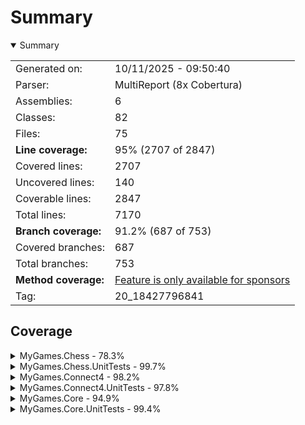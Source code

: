 # Summary
<details open><summary>Summary</summary>

|||
|:---|:---|
| Generated on: | 10/11/2025 - 09:50:40 |
| Parser: | MultiReport (8x Cobertura) |
| Assemblies: | 6 |
| Classes: | 82 |
| Files: | 75 |
| **Line coverage:** | 95% (2707 of 2847) |
| Covered lines: | 2707 |
| Uncovered lines: | 140 |
| Coverable lines: | 2847 |
| Total lines: | 7170 |
| **Branch coverage:** | 91.2% (687 of 753) |
| Covered branches: | 687 |
| Total branches: | 753 |
| **Method coverage:** | [Feature is only available for sponsors](https://reportgenerator.io/pro) |
| Tag: | 20_18427796841 |

</details>

## Coverage
<details><summary>MyGames.Chess - 78.3%</summary>

|**Name**|**Line**|**Branch**|
|:---|---:|---:|
|**MyGames.Chess**|**78.3%**|**80.9%**|
|MyGames.Chess.Bishop|100%||
|MyGames.Chess.CastlingMove|93.5%|100%|
|MyGames.Chess.ChessBoard|100%|97.6%|
|MyGames.Chess.ChessBoardPiecesCollection|100%|100%|
|MyGames.Chess.ChessGame|91.7%|88.3%|
|MyGames.Chess.ChessMove|90%|75%|
|MyGames.Chess.ChessPiece|100%|50%|
|MyGames.Chess.ChessPlayedMove|80%|0%|
|MyGames.Chess.EnPassantCaptureMove|92.8%|100%|
|MyGames.Chess.Exceptions.ChessInvalidMoveException|16.6%||
|MyGames.Chess.Extensions.ChessBoardExtensions|100%|92.8%|
|MyGames.Chess.Extensions.MovesExtensions|100%|100%|
|MyGames.Chess.Factories.ChessBoardFactory|100%|100%|
|MyGames.Chess.King|100%||
|MyGames.Chess.Knight|100%||
|MyGames.Chess.Pawn|100%|100%|
|MyGames.Chess.PromotePawnMove|93.7%|84.6%|
|MyGames.Chess.Queen|100%||
|MyGames.Chess.Rook|100%||
|MyGames.Chess.Strategies.ChessAlphaBetaStrategy|0%|0%|
|MyGames.Chess.Strategies.NaiveBoardEvaluator|0%|0%|

</details>
<details><summary>MyGames.Chess.UnitTests - 99.7%</summary>

|**Name**|**Line**|**Branch**|
|:---|---:|---:|
|**MyGames.Chess.UnitTests**|**99.7%**|**97.5%**|
|MyGames.Chess.UnitTests.CastlingMoveTests|100%|100%|
|MyGames.Chess.UnitTests.ChessBoardExtensionsTests|100%||
|MyGames.Chess.UnitTests.ChessBoardFactoryTests|100%|100%|
|MyGames.Chess.UnitTests.ChessBoardPiecesCollectionTests|100%|100%|
|MyGames.Chess.UnitTests.ChessBoardTests|100%|100%|
|MyGames.Chess.UnitTests.ChessGameTests|100%|100%|
|MyGames.Chess.UnitTests.ChessMoveTests|100%|50%|
|MyGames.Chess.UnitTests.EnPassantCaptureMoveTests|100%|100%|
|MyGames.Chess.UnitTests.Mocks.MockPlayer|0%||
|MyGames.Chess.UnitTests.MovesExtensionsTests|100%|100%|
|MyGames.Chess.UnitTests.PiecesTests|100%||
|MyGames.Chess.UnitTests.PromotePawnMoveTests|100%|91.6%|

</details>
<details><summary>MyGames.Connect4 - 98.2%</summary>

|**Name**|**Line**|**Branch**|
|:---|---:|---:|
|**MyGames.Connect4**|**98.2%**|**96%**|
|MyGames.Connect4.Connect4Board|100%|100%|
|MyGames.Connect4.Connect4Game|100%|100%|
|MyGames.Connect4.Connect4Move|75%|100%|
|MyGames.Connect4.Connect4Piece|75%|100%|
|MyGames.Connect4.Extensions.SquaresExtensions|100%|100%|
|MyGames.Connect4.Strategies.Connect4AlphaBetaStrategy|100%|92%|

</details>
<details><summary>MyGames.Connect4.UnitTests - 97.8%</summary>

|**Name**|**Line**|**Branch**|
|:---|---:|---:|
|**MyGames.Connect4.UnitTests**|**97.8%**|**96.6%**|
|MyGames.Connect4.UnitTests.Connect4AlphaBetaStrategyTests|100%|100%|
|MyGames.Connect4.UnitTests.Connect4BoardTests|100%|87.5%|
|MyGames.Connect4.UnitTests.Connect4GameTests|100%|100%|
|MyGames.Connect4.UnitTests.Connect4MoveTests|100%|100%|
|MyGames.Connect4.UnitTests.Connect4PieceTests|92.3%||
|MyGames.Connect4.UnitTests.Connect4PieceTests.TestPiece|0%||
|MyGames.Connect4.UnitTests.Connect4PieceTests.TestPlayer|0%||
|MyGames.Connect4.UnitTests.Mocks.MockPlayer|100%||
|MyGames.Connect4.UnitTests.SquaresExtensionsTests|95.2%||
|MyGames.Connect4.UnitTests.SquaresExtensionsTests.TestPiece|0%||

</details>
<details><summary>MyGames.Core - 94.9%</summary>

|**Name**|**Line**|**Branch**|
|:---|---:|---:|
|**MyGames.Core**|**94.9%**|**98.7%**|
|MyGames.Core.Board<TPiece>|96.8%|96.4%|
|MyGames.Core.Board<TPiece>|87.5%|100%|
|MyGames.Core.BoardCoordinates|92.8%|100%|
|MyGames.Core.BoardDirection|91.6%|83.3%|
|MyGames.Core.BoardDirectionOffset|100%||
|MyGames.Core.BoardGame<TBoard, TPlayer, TPiece, TMove, TPlayedMove>|97.1%|100%|
|MyGames.Core.Exceptions.InvalidMoveException|66.6%||
|MyGames.Core.Extensions.BoardCoordinatesExtensions|100%||
|MyGames.Core.Extensions.BoardExtensions|100%|100%|
|MyGames.Core.Extensions.BoardExtensions<TPiece>|100%|100%|
|MyGames.Core.Extensions.SquaresExtensions|100%|100%|
|MyGames.Core.Extensions.SquaresExtensions<TPiece>|100%|100%|
|MyGames.Core.HistoryMove<TPlayer, TBoard, TMove, TPlayedMove>|71.4%||
|MyGames.Core.Square<T>|83.3%|100%|
|MyGames.Core.SquaresCollection<T>|90%|100%|
|MyGames.Core.SquaresCollection<T>|100%||
|MyGames.Core.SquaresColumn<T>|75%||
|MyGames.Core.SquaresRow<T>|75%||
|MyGames.Core.Strategies.AlphaBetaHelper|100%|100%|

</details>
<details><summary>MyGames.Core.UnitTests - 99.4%</summary>

|**Name**|**Line**|**Branch**|
|:---|---:|---:|
|**MyGames.Core.UnitTests**|**99.4%**|**87.5%**|
|MyGames.Core.UnitTests.AlphaBetaTests|100%|80%|
|MyGames.Core.UnitTests.BoardCoordinatesExtensionsTests|100%||
|MyGames.Core.UnitTests.BoardCoordinatesTests|100%||
|MyGames.Core.UnitTests.BoardDirectionTests|100%||
|MyGames.Core.UnitTests.BoardExtensionsTests|100%|100%|
|MyGames.Core.UnitTests.BoardGameTests|100%||
|MyGames.Core.UnitTests.BoardTests|100%|75%|
|MyGames.Core.UnitTests.Mocks.MockBoard|100%||
|MyGames.Core.UnitTests.Mocks.MockBoardGame|80%||
|MyGames.Core.UnitTests.Mocks.MockMove|80%||
|MyGames.Core.UnitTests.Mocks.MockPiece|100%|50%|
|MyGames.Core.UnitTests.SquaresCollectionTests|100%||
|MyGames.Core.UnitTests.SquaresExtensionsTests|96.2%|100%|
|MyGames.Core.UnitTests.SquareTests|100%||

</details>
